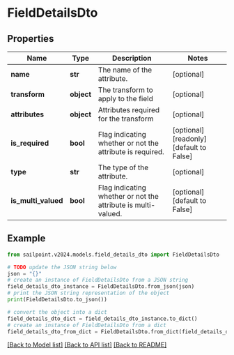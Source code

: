 # FieldDetailsDto


## Properties

Name | Type | Description | Notes
------------ | ------------- | ------------- | -------------
**name** | **str** | The name of the attribute. | [optional] 
**transform** | **object** | The transform to apply to the field | [optional] 
**attributes** | **object** | Attributes required for the transform | [optional] 
**is_required** | **bool** | Flag indicating whether or not the attribute is required. | [optional] [readonly] [default to False]
**type** | **str** | The type of the attribute. | [optional] 
**is_multi_valued** | **bool** | Flag indicating whether or not the attribute is multi-valued. | [optional] [default to False]

## Example

```python
from sailpoint.v2024.models.field_details_dto import FieldDetailsDto

# TODO update the JSON string below
json = "{}"
# create an instance of FieldDetailsDto from a JSON string
field_details_dto_instance = FieldDetailsDto.from_json(json)
# print the JSON string representation of the object
print(FieldDetailsDto.to_json())

# convert the object into a dict
field_details_dto_dict = field_details_dto_instance.to_dict()
# create an instance of FieldDetailsDto from a dict
field_details_dto_from_dict = FieldDetailsDto.from_dict(field_details_dto_dict)
```
[[Back to Model list]](../README.md#documentation-for-models) [[Back to API list]](../README.md#documentation-for-api-endpoints) [[Back to README]](../README.md)


